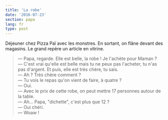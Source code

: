 ```yaml
---
title: 'La robe'
date: '2016-07-23'
section: papa
lang: fr
type: post
---
```


Déjeuner chez Pizza Paï avec les monstres. En sortant, on flâne devant des magasins. Le grand repère un article en vitrine.

<!-- more -->

> — Papa, regarde. Elle est belle, la robe ! Je l'achète pour Maman ?  
> — C'est vrai qu'elle est belle mais tu ne peux pas l'acheter, tu n'as pas d'argent. Et puis, elle est très chère, tu sais.  
> — Ah ? Très chère comment ?  
> — Tu vois le repas qu'on vient de faire, à quatre ?  
> — Oui.  
> — Avec le prix de cette robe, on peut mettre 17 personnes autour de la table.  
> — Ah… Papa, "dichette", c'est plus que 12 ?  
> — Oui chéri.  
> — Woaw !
